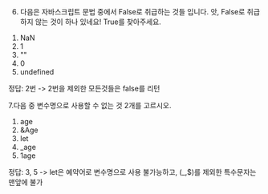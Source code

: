 6. 다음은 자바스크립트 문법 중에서 False로 취급하는 것들 입니다.
앗, False로 취급하지 않는 것이 하나 있네요! True를 찾아주세요.

1)  NaN
2)  1
3)  ""
4)  0
5)  undefined

정답: 2번
-> 2번을 제외한 모든것들은 false를 리턴


7.다음 중 변수명으로 사용할 수 없는 것 2개를 고르시오.

1)  age
2)  &Age
3)  let
4)  _age
5)  1age

정답: 3, 5
-> let은 예약어로 변수명으로 사용 불가능하고, (_,$)를 제외한 특수문자는 맨앞에 불가